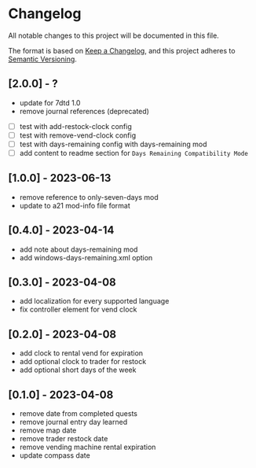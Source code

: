 # Changelog

All notable changes to this project will be documented in this file.

The format is based on [Keep a Changelog](https://keepachangelog.com/en/1.0.0/),
and this project adheres to [Semantic Versioning](https://semver.org/spec/v2.0.0.html).

## [2.0.0] - ?

- update for 7dtd 1.0
- remove journal references (deprecated)
- [ ] test with add-restock-clock config
- [ ] test with remove-vend-clock config
- [ ] test with days-remaining config with days-remaining mod
- [ ] add content to readme section for `Days Remaining Compatibility Mode`

## [1.0.0] - 2023-06-13

- remove reference to only-seven-days mod
- update to a21 mod-info file format

## [0.4.0] - 2023-04-14

- add note about days-remaining mod
- add windows-days-remaining.xml option

## [0.3.0] - 2023-04-08

- add localization for every supported language
- fix controller element for vend clock

## [0.2.0] - 2023-04-08

- add clock to rental vend for expiration
- add optional clock to trader for restock
- add optional short days of the week

## [0.1.0] - 2023-04-08

- remove date from completed quests
- remove journal entry day learned
- remove map date
- remove trader restock date
- remove vending machine rental expiration
- update compass date
